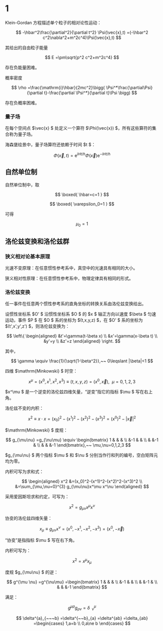 # 1

Klein-Gordan 方程描述单个粒子的相对论性运动：

$$
-\hbar^2\frac{\partial^2}{\partial t^2} \Psi(\vec{x},t)
=(-\hbar^2 c^2\nabla^2+m^2c^4)\Psi(\vec{x},t)
$$

其给出的自由粒子能量

$$
E
=\pm\sqrt{p^2 c^2+m^2c^4}
$$

存在负能量困难。

概率密度

$$
\rho
=\frac{\mathrm{i}\hbar}{2mc^2}\bigg( \Psi^*\frac{\partial\Psi}{\partial t}-\frac{\partial \Psi^*}{\partial t}\Psi \bigg) 
$$

存在负概率困难。

### 量子场

在每个空间点 $\vec{x} $ 处定义一个算符 $\Phi(\vec{x}) $，所有这些算符的集合称为量子场。

海森堡绘景中，量子场算符还依赖于时间 $t $：

$$
\Phi(\vec{x},t)
=\mathrm{e}^{\mathrm{i}H t/\hbar} \Phi(\vec{x})\mathrm{e}^{-\mathrm{i}Ht/\hbar}
$$

## 自然单位制

自然单位制中，取

$$
\boxed{
\hbar=c=1
}
$$

$$
\boxed{
\varepsilon_0=1
}
$$

可得

$$
\mu_0=1
$$

## 洛伦兹变换和洛伦兹群

### 狭义相对论基本原理

光速不变原理：在任意惯性参考系中，真空中的光速具有相同的大小。

狭义相对性原理：在任意惯性参考系中，物理定律具有相同的形式。

### 洛伦兹变换

任一事件在任意两个惯性参考系的直角坐标的转换关系由洛伦兹变换给出。

设惯性坐标系 $O' $ 沿惯性坐标系 $O $ 的 $x $ 轴正方向以速度 $\beta $ 匀速运动，事件 $P $ 在 $O $ 系的坐标为 $(t,x,y,z) $，在 $O' $ 系的坐标为 $(t',x',y',z') $，则洛伦兹变换为：

$$
\left\{
\begin{aligned}
&t'=\gamma(t-\beta x) \\
&x'=\gamma(x-\beta t) \\
&y'=y \\
&z'=z
\end{aligned}
\right.
$$

其中，

$$
\gamma
\equiv \frac{1}{\sqrt{1-\beta^2}},~~
0\leqslant |\beta|<1
$$

四维 $\mathrm{Minkowski} $ 时空：

$$
x^\mu
=(x^0,x^1,x^2,x^3)
\equiv (t,x,y,z)
=(x^0,\vec{x}),~~\mu=0,1,2,3
$$

$x^\mu $ 是一个逆变的洛伦兹四维矢量，“逆变”指它的指标 $\mu $ 写在右上角。

洛伦兹不变的内积：

$$
x^2
\equiv x\cdot x
=(x_0)^2-(x^1)^2-(x^2)^2-(x^3)^2
=(x^0)^2-|\vec{x} |^2
$$

$\mathrm{Minkowski} $ 度规：

$$
g_{\mu\nu}
=g_{\nu\mu}
\equiv \begin{bmatrix}
1 & & & \\
  &-1 & & \\
  & &-1 & \\
  & & &-1
\end{bmatrix},~~
\mu,\nu=0,1,2,3
$$

$g_{\mu\nu} $ 两个指标 $\mu $ 和 $\nu $ 分别当作行和列的编号，空白矩阵元均为零。

内积可写为求和式：

$$
\begin{aligned}
x^2
&=(x_0)^2-(x^1)^2-(x^2)^2-(x^3)^2 \\
&=\sum_{\mu,\nu=0}^{3} g_{\mu\nu}x^\mu x^\nu
\end{aligned}
$$

采用爱因斯坦求和约定，可写为：

$$
x^2
=g_{\mu\nu}x^\mu x^\nu
$$

协变的洛伦兹四维矢量：

$$
x_\mu
\equiv g_{\mu \nu} x^\nu
=(x^0,-x^1,-x^2,-x^3)
=(x^0,-\vec{x})
$$

“协变”是指指标 $\mu $ 写在右下角。

内积可写为：

$$
x^2
=x^\mu x_\mu
$$

度规 $g_{\mu\nu} $ 的逆：

$$
g^{\mu \nu}
=g^{\nu\mu}
=\begin{bmatrix}
1 & & & \\
  &-1 & & \\
  & &-1 & \\
  & & &-1
\end{bmatrix}
$$

满足：

$$
g^{\mu\rho}g_{\rho\nu}
=\delta^{\mu}_{~~\nu}
$$

$$
\delta^{a}_{~~~b}
=\delta^{~~b}_{a}
=\delta^{ab}
=\delta_{ab}
=\begin{cases}
1,a=b \\
0,a\ne b
\end{cases}
$$






